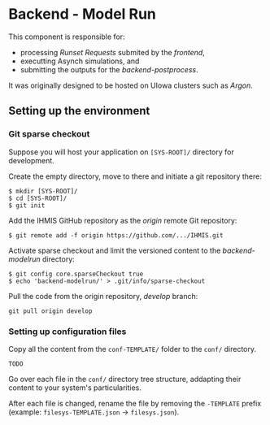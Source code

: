 # Backend - Model Run

This component is responsible for:
- processing *Runset Requests* submited by the *frontend*,
- executting Asynch simulations, and 
- submitting the outputs for the *backend-postprocess*.

It was originally designed to be hosted on UIowa clusters such as *Argon*.

## Setting up the environment

### Git sparse checkout

Suppose you will host your application on `[SYS-ROOT]/` directory for development.

Create the empty directory, move to there and initiate a git repository there:
```
$ mkdir [SYS-ROOT]/
$ cd [SYS-ROOT]/
$ git init
```

Add the IHMIS GitHub repository as the *origin* remote Git repository:
```
$ git remote add -f origin https://github.com/.../IHMIS.git
```

Activate sparse checkout and limit the versioned content to the *backend-modelrun* directory:
```
$ git config core.sparseCheckout true
$ echo 'backend-modelrun/' > .git/info/sparse-checkout
```

Pull the code from the origin repository, *develop* branch:
```
git pull origin develop
```

### Setting up configuration files

Copy all the content from the `conf-TEMPLATE/` folder to the `conf/` directory.
```
TODO
```

Go over each file in the `conf/` directory tree structure, addapting their content to your system's particularities.

After each file is changed, rename the file by removing the `-TEMPLATE` prefix (example: `filesys-TEMPLATE.json` -> `filesys.json`).
